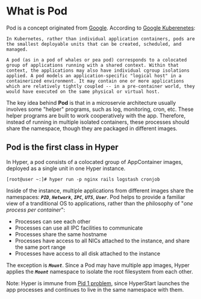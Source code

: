 # What is Pod

Pod is a concept originated from [Google](https://github.com/GoogleCloudPlatform/kubernetes/blob/master/docs/pods.md). According to [Google Kuberenetes](https://github.com/GoogleCloudPlatform/kubernetes/blob/master/docs/pods.md):

    In Kubernetes, rather than individual application containers, pods are the smallest deployable units that can be created, scheduled, and managed.

    A pod (as in a pod of whales or pea pod) corresponds to a colocated group of applications running with a shared context. Within that context, the applications may also have individual cgroup isolations applied. A pod models an application-specific "logical host" in a containerized environment. It may contain one or more applications which are relatively tightly coupled -- in a pre-container world, they would have executed on the same physical or virtual host.

The key idea behind **Pod** is that in a microservie architecture usually involves some "helper" programs, such as log, monitoring, cron, etc. These helper programs are built to work cooperatively with the app. Therefore, instead of running in multiple isolated containers, these processes should share the namespace, though they are packaged in different images.

## Pod is the first class in Hyper

In Hyper, a pod consists of a colocated group of AppContainer images, deployed as a single unit in one Hyper instance.

	[root@user ~:]# hyper run -p nginx rails logstash cronjob

Inside of the instance, multiple applications from different images share the namespaces: ***`PID`***, ***`Network`***, ***`IPC`***, ***`UTS`***, ***`User`***. Pod helps to provide a familiar view of a tranditional OS to applications, rather than the philosophy of "*one process per container*":

- Processes can see each other
- Processes can use all IPC facilities to communicate
- Processes share the same hostname
- Processes have access to all NICs attached to the instance, and share the same port range
- Processes have access to all disk  attached to the instance

The exception is ***`Mount`***. Since a Pod may have multiple app images, Hyper applies the ***`Mount`*** namespace to isolate the root filesystem from each other.

Note: Hyper is immune from [Pid  1 problem](https://blog.phusion.nl/2015/01/20/docker-and-the-pid-1-zombie-reaping-problem/), since HyperStart  launches the app processes and continues to live in the same namespace with them.




